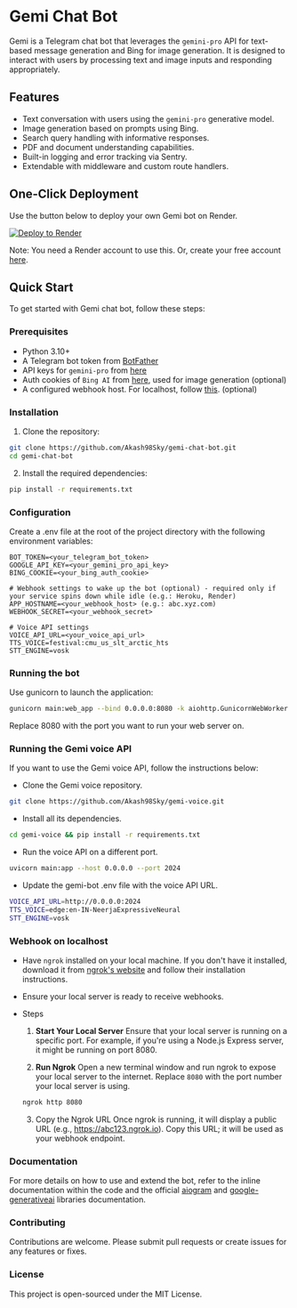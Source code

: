 # Gemi Chat Bot

Gemi is a Telegram chat bot that leverages the `gemini-pro` API for text-based message generation and Bing for image generation. It is designed to interact with users by processing text and image inputs and responding appropriately.

## Features

- Text conversation with users using the `gemini-pro` generative model.
- Image generation based on prompts using Bing.
- Search query handling with informative responses.
- PDF and document understanding capabilities.
- Built-in logging and error tracking via Sentry.
- Extendable with middleware and custom route handlers.

## One-Click Deployment
Use the button below to deploy your own Gemi bot on Render.

<a href="https://render.com/deploy?repo=https://github.com/Akash98Sky/gemi-bot/tree/main">
  <img src="https://render.com/images/deploy-to-render-button.svg" alt="Deploy to Render">
</a>

Note: You need a Render account to use this. Or, create your free account [here](https://dashboard.render.com/register).

## Quick Start

To get started with Gemi chat bot, follow these steps:

### Prerequisites

- Python 3.10+
- A Telegram bot token from [BotFather](https://t.me/BotFather)
- API keys for `gemini-pro` from [here](https://makersuite.google.com/app/apikey)
- Auth cookies of `Bing AI` from [here](https://github.com/Integration-Automation/ReEdgeGPT?tab=readme-ov-file#getting-authentication), used for image generation (optional)
- A configured webhook host. For localhost, follow [this](#webhook-on-localhost). (optional)

### Installation

1. Clone the repository:

```bash
git clone https://github.com/Akash98Sky/gemi-chat-bot.git
cd gemi-chat-bot
```

2. Install the required dependencies:

```bash
pip install -r requirements.txt
```

### Configuration

Create a .env file at the root of the project directory with the following environment variables:
```
BOT_TOKEN=<your_telegram_bot_token>
GOOGLE_API_KEY=<your_gemini_pro_api_key>
BING_COOKIE=<your_bing_auth_cookie>

# Webhook settings to wake up the bot (optional) - required only if your service spins down while idle (e.g.: Heroku, Render)
APP_HOSTNAME=<your_webhook_host> (e.g.: abc.xyz.com)
WEBHOOK_SECRET=<your_webhook_secret>

# Voice API settings
VOICE_API_URL=<your_voice_api_url>
TTS_VOICE=festival:cmu_us_slt_arctic_hts
STT_ENGINE=vosk
```

### Running the bot
Use gunicorn to launch the application:

```bash
gunicorn main:web_app --bind 0.0.0.0:8080 -k aiohttp.GunicornWebWorker
```

Replace 8080 with the port you want to run your web server on.

### Running the Gemi voice API

If you want to use the Gemi voice API, follow the instructions below:

- Clone the Gemi voice repository.
```bash
git clone https://github.com/Akash98Sky/gemi-voice.git
```
- Install all its dependencies.
```bash
cd gemi-voice && pip install -r requirements.txt
```
- Run the voice API on a different port.
```bash
uvicorn main:app --host 0.0.0.0 --port 2024
```
- Update the gemi-bot .env file with the voice API URL.
```bash
VOICE_API_URL=http://0.0.0.0:2024
TTS_VOICE=edge:en-IN-NeerjaExpressiveNeural
STT_ENGINE=vosk
```

### Webhook on localhost
- Have `ngrok` installed on your local machine. If you don't have it installed, download it from [ngrok's website](https://ngrok.com/) and follow their installation instructions.
- Ensure your local server is ready to receive webhooks.

- Steps

    1. **Start Your Local Server**
    Ensure that your local server is running on a specific port. For example, if you're using a Node.js Express server, it might be running on port 8080.

    2. **Run Ngrok**
    Open a new terminal window and run ngrok to expose your local server to the internet. Replace `8080` with the port number your local server is using.

    ```bash
    ngrok http 8080
    ```

    3. Copy the Ngrok URL Once ngrok is running, it will display a public URL (e.g., https://abc123.ngrok.io). Copy this URL; it will be used as your webhook endpoint.

### Documentation
For more details on how to use and extend the bot, refer to the inline documentation within the code and the official [aiogram](https://docs.aiogram.dev/en/latest/) and [google-generativeai](https://ai.google.dev/tutorials/python_quickstart) libraries documentation.

### Contributing
Contributions are welcome. Please submit pull requests or create issues for any features or fixes.

### License
This project is open-sourced under the MIT License.
